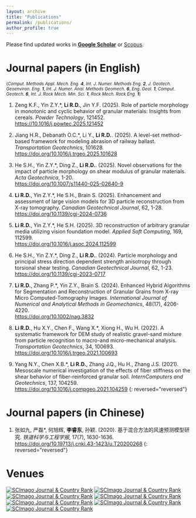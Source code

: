 ```yaml
---
layout: archive
title: "Publications"
permalink: /publications/
author_profile: true
---
```


Please find updated works in **[Google Scholar](https://scholar.google.com/citations?user=F7lRN-0AAAAJ&hl=zh-CN)** or [Scopus](https://www.scopus.com/authid/detail.uri?authorId=57223237262).

Journal papers (in English)
======
<small>(*Comput. Methods Appl. Mech. Eng.* ***4***,
 *Int. J. Numer. Methods Eng.* ***2***,
 *J. Geotech. Geoenviron. Eng.* ***1***,
 *Int. J. Numer. Anal. Methods Geomech.* ***6***,
 *Eng. Geol.* ***1***,
 *Comput. Geotech.* ***6***, 
 *Int. J. Rock Mech. Min. Sci.* ***1***,
 *Rock Mech. Rock Eng.* ***1***)</small>

1. Zeng K.F., Yin Z.Y.\*, **Li R.D.**, Jin Y.F. (2025). Role of particle morphology in monotonic and cyclic behavior of granular materials: Insights from cereals. *Powder Technology*, 121452.
<br /><https://10.1016/j.powtec.2025.121452><br />
<span class="__dimensions_badge_embed__" data-doi="10.1016/j.powtec.2025.121452" data-style="large_rectangle"></span><script async src="https://badge.dimensions.ai/badge.js" charset="utf-8"></script>

3. Jiang H.R., Debanath O.C.\*, Li Y., **Li R.D.**. (2025). A level-set method-based framework for modeling abrasion of railway ballast. *Transportation Geotechnics*, 101628.
<br /><https://doi.org/10.1016/j.trgeo.2025.101628> <span class="__dimensions_badge_embed__" data-doi="10.1016/j.trgeo.2025.101628" data-style="large_rectangle"></span>
4. He S.H., Yin Z.Y.\*, Ding Z., **Li R.D.**. (2025). Novel observations for the impact of particle morphology on shear modulus of granular materials. *Acta Geotechnica*, 1-20.
<br /><https://doi.org/10.1007/s11440-025-02640-9> <span class="__dimensions_badge_embed__" data-doi="10.1007/s11440-025-02640-9" data-style="large_rectangle"></span>
5. **Li R.D.**, Yin Z.Y.\*, He S.H., Brain S. (2025). Enhancement and assessment of large vision models for 3D particle reconstruction from X-ray tomography. *Canadian Geotechnical Journal*, 62, 1-28.
<br /><https://doi.org/10.1139/cgj-2024-0736>
<span class="__dimensions_badge_embed__" data-doi="10.1139/cgj-2024-0736" data-style="large_rectangle"></span>
6. **Li R.D.**, Yin Z.Y.\*, He S.H. (2025). 3D reconstruction of arbitrary granular media utilizing vision foundation model. *Applied Soft Computing*, 169, 112599.
<br /><https://doi.org/10.1016/j.asoc.2024.112599>
<span class="__dimensions_badge_embed__" data-doi="10.1016/j.asoc.2024.112599" data-style="large_rectangle"></span>
7. He S.H., Yin Z.Y.\*, Ding Z., **Li R.D.**. (2024). Particle morphology and principal stress direction dependent strength anisotropy through torsional shear testing. *Canadian Geotechnical Journal*, 62, 1-23.
<br /><https://doi.org/10.1139/cgj-2023-0717> <span class="__dimensions_badge_embed__" data-doi="10.1139/cgj-2023-0717" data-style="large_rectangle"></span>
8. **Li R.D.**, Zhang P.\*, Yin Z.Y., Brain S. (2024). Enhanced Hybrid Algorithms for Segmentation and Reconstruction of Granular Grains from X-ray Micro Computed-Tomography Images. *International Journal of Numerical and Analytical Methods in Geomechanics*, 48(17), 4206-4220.
<br /><https://doi.org/10.1002/nag.3832> <span class="__dimensions_badge_embed__" data-doi="10.1002/nag.3832" data-style="large_rectangle"></span>
9. **Li R.D.**, Hu X.Y., Chen F., Wang X.\*, Xiong H., Wu H. (2022).  A systematic framework for DEM study of realistic gravel-sand mixture from particle recognition to macro-and micro-mechanical analysis. *Transportation Geotechnics*, 34, 100693.
<br /><https://doi.org/10.1016/j.trgeo.2021.100693> <span class="__dimensions_badge_embed__" data-doi="10.1016/j.trgeo.2021.100693" data-style="large_rectangle"></span>
10. Yang N.Y., Chen X.B.\*, **Li R.D.**, Zhang J.Q., Hu H., Zhang J.S. (2021). Mesoscale numerical investigation of the effects of fiber stiffness on the shear behavior of fiber-reinforced granular soil. *InternComputers and Geotechnics*, 137, 104259.
<br /><https://doi.org/10.1016/j.compgeo.2021.104259> <span class="__dimensions_badge_embed__" data-doi="10.1016/j.compgeo.2021.104259" data-style="large_rectangle"></span><script async src="https://badge.dimensions.ai/badge.js" charset="utf-8"></script>
{: reversed="reversed"}

Journal papers (in Chinese)
======
1. 张如九, 严磊\*, 何旭辉, **李睿东**, 孙颖. (2020). 基于混合方法的风速预测模型研究. *铁道科学与工程学报*, 17(7), 1630-1636.
<br /><https://doi.org/10.19713/j.cnki.43-1423/u.T20200268>
{: reversed="reversed"}

Venues
======
<a href="https://www.scimagojr.com/journalsearch.php?q=16281&amp;tip=sid&amp;exact=no" title="SCImago Journal &amp; Country Rank"><img border="0" src="https://www.scimagojr.com/journal_img.php?id=16281" alt="SCImago Journal &amp; Country Rank"  /></a>
<a href="https://www.scimagojr.com/journalsearch.php?q=22030&amp;tip=sid&amp;exact=no" title="SCImago Journal &amp; Country Rank"><img border="0" src="https://www.scimagojr.com/journal_img.php?id=22030" alt="SCImago Journal &amp; Country Rank"  /></a>
<a href="https://www.scimagojr.com/journalsearch.php?q=18136&amp;tip=sid&amp;exact=no" title="SCImago Journal &amp; Country Rank"><img border="0" src="https://www.scimagojr.com/journal_img.php?id=18136" alt="SCImago Journal &amp; Country Rank"  /></a>
<a href="https://www.scimagojr.com/journalsearch.php?q=4700152635&amp;tip=sid&amp;exact=no" title="SCImago Journal &amp; Country Rank"><img border="0" src="https://www.scimagojr.com/journal_img.php?id=4700152635" alt="SCImago Journal &amp; Country Rank"  /></a>
<a href="https://www.scimagojr.com/journalsearch.php?q=18163&amp;tip=sid&amp;exact=no" title="SCImago Journal &amp; Country Rank"><img border="0" src="https://www.scimagojr.com/journal_img.php?id=18163" alt="SCImago Journal &amp; Country Rank"  /></a>
<a href="https://www.scimagojr.com/journalsearch.php?q=21100316068&amp;tip=sid&amp;exact=no" title="SCImago Journal &amp; Country Rank"><img border="0" src="https://www.scimagojr.com/journal_img.php?id=21100316068" alt="SCImago Journal &amp; Country Rank"  /></a>
<a href="https://www.scimagojr.com/journalsearch.php?q=13717&amp;tip=sid&amp;exact=no" title="SCImago Journal &amp; Country Rank"><img border="0" src="https://www.scimagojr.com/journal_img.php?id=13717" alt="SCImago Journal &amp; Country Rank"  /></a>
